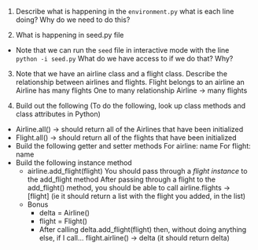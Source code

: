 1. Describe what is happening in the `environment.py`
  what is each line doing?
  Why do we need to do this?

2. What is happening in seed.py file
  - Note that we can run the `seed` file in interactive mode with the line `python -i seed.py`
  What do we have access to if we do that?  Why?

3. Note that we have an airline class and a flight class.  Describe the relationship between airlines and flights.
  Flight belongs to an airline
  an Airline has many flights
  One to many relationship
  Airline -> many flights

4. Build out the following
  (To do the following, look up class methods and class attributes in Python)
  - Airline.all()
    -> should return all of the Airlines that have been initialized
  - Flight.all()
    -> should return all of the flights that have been initialized
  - Build the following getter and setter methods
    For airline: name
    For flight: name
  - Build the following instance method
    - airline.add_flight(flight)
      You should pass through a *flight instance* to the add_flight method
      After passing through a flight to the add_flight() method, you should be able to call airline.flights -> [flight]
      (ie it should return a list with the flight you added, in the list)
    - Bonus
      - delta = Airline()
      - flight = Flight()
      - After calling  delta.add_flight(flight)
      then, without doing anything else, if I call...
     flight.airline() -> delta
     (it should return delta)
